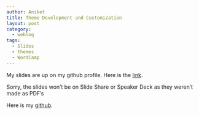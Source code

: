 ```yaml
---
author: Aniket
title: Theme Development and Customization
layout: post
category:
  - weblog
tags:
  - Slides
  - themes
  - WordCamp
---
```

My slides are up on my github profile. Here is the [link][1].

Sorry, the slides won’t be on Slide Share or Speaker Deck as they weren’t made as PDF’s

Here is my [github][2].

 [1]: https://github.com/aniketpant/WordCamp-Presentation "Git Repo for my slides"
 [2]: https://github.com/aniketpant "My Github Repos"